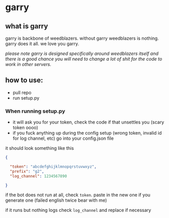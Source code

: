 # garry

## what is garry

garry is backbone of weedblazers. without garry weedblazers is nothing. garry does it all. we love you garry.

*please note garry is designed specifically around weedblazers itself and there is a good chance you will need to change a lot of shit for the code to work in other servers.*

## how to use:

- pull repo
- run setup.py

### When running setup.py

- it will ask you for your token, check the code if that unsettles you (scary token oooo)
- if you fuck anything up during the config setup (wrong token, invalid id for log channel, etc) go into your config.json file

it should look something like this
```json
{

  "token": "abcdefghijklmnopqrstuvwxyz",
  "prefix": "g2",
  "log_channel": 1234567890

}
```

if the bot does not run at all, check `token`. paste in the new one if you generate one (failed english twice bear with me)

if it runs but nothing logs check `log_channel` and replace if necessary